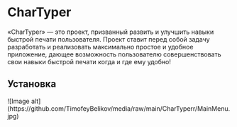 <h1 align="left" style="width=10px">CharTyper</h1>
«CharTyper» — это проект, призванный развить и улучшить навыки быстрой печати пользователя. Проект ставит перед собой задачу разработать и реализовать максимально простое и удобное приложение, дающее возможность пользователю совершенствовать свои навыки быстрой печати когда и где ему удобно!
<h2 align="left">Установка</h2>
![Image alt](https://github.com/TimofeyBelikov/media/raw/main/CharTyperr/MainMenu.jpg)
